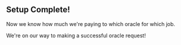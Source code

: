 ## Setup Complete! <emoji id="checkered_flag" />

Now we know how much we're paying to which oracle for which job. 

We're on our way to making a successful oracle request! 